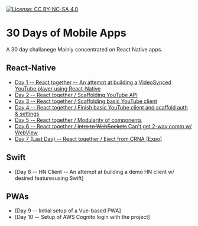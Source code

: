 [![License: CC BY-NC-SA 4.0](https://img.shields.io/badge/License-CC%20BY--NC--SA%204.0-lightgrey.svg)](https://creativecommons.org/licenses/by-nc-sa/4.0/)
# 30 Days of Mobile Apps
A 30 day challanege Mainly concentrated on React Native apps.

## React-Native
- [Day 1 -- React together -- An attempt at building a VideoSynced YouTube player using React-Native](react-together/README.md#day-1)
- [Day 2 -- React together / Scaffolding YouTube API](react-together/README.md#day-2)
- [Day 3 -- React together / Scaffolding basic YouTube client](react-together/README.md#day-3)
- [Day 4 -- React together / Finish basic YouTube client and scaffold auth & settings](react-together/README.md#day-4)
- [Day 5 -- React together / Modularity of components](react-together/README.md#day-5)
- [Day 6 -- React together / ~~Intro to WebSockets~~ Can't get 2-way comm w/ WebView](react-together/README.md#day-6)
- [Day 7 (Last Day) -- React together / Eject from CRNA (Expo)](react-together/README.md#day-7)

## Swift
- [Day 8 -- HN Client -- An attempt at building a demo HN client w/ desired featuresusing Swift]

## PWAs
- [Day 9 -- Initial setup of a Vue-based PWA]
- [Day 10 -- Setup of AWS Cognito login with the project]